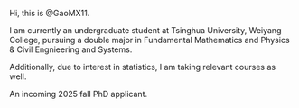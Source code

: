 Hi, this is @GaoMX11.

I am currently an undergraduate student at Tsinghua University, Weiyang College, pursuing a double major in Fundamental Mathematics and Physics & Civil Engnieering and Systems. 

Additionally, due to interest in statistics, I am taking relevant courses as well.

An incoming 2025 fall PhD applicant.  


<!---
GaoMX11/GaoMX11 is a ✨ special ✨ repository because its `README.md` (this file) appears on your GitHub profile.
You can click the Preview link to take a look at your changes.
--->
